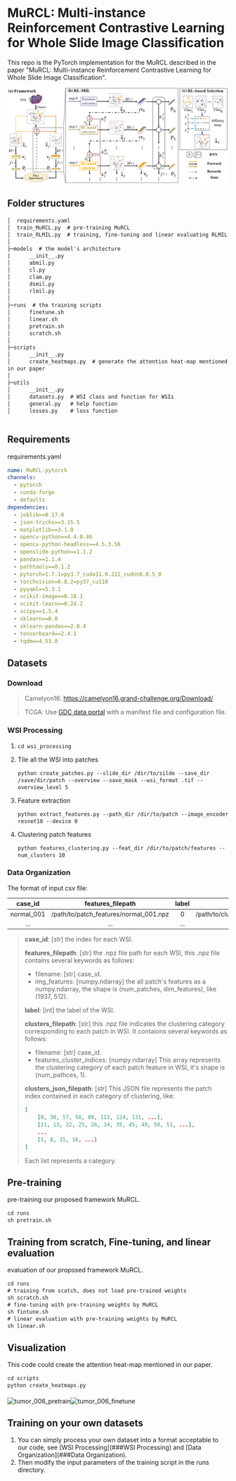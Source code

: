 # MuRCL: Multi-instance Reinforcement Contrastive Learning for Whole Slide Image Classification
This repo is the PyTorch implementation for the MuRCL described in the paper "MuRCL: Multi-instance Reinforcement Contrastive Learning for Whole Slide Image Classification". 

![fig2](figs/fig2.png)

## Folder structures

```
│  requirements.yaml
│  train_MuRCL.py  # pre-training MuRCL
│  train_RLMIL.py  # training, fine-tuning and linear evaluating RLMIL 
│          
├─models  # the model's architecture
|      __init__.py
│      abmil.py
│      cl.py
│      clam.py
│      dsmil.py
│      rlmil.py
│      
├─runs  # the training scripts 
│      finetune.sh
│      linear.sh
│      pretrain.sh
│      scratch.sh
│      
├─scripts
│      __init__.py
│      create_heatmaps.py  # generate the attention heat-map mentioned in our paper
│      
├─utils
│      __init__.py
│      datasets.py  # WSI class and function for WSIs
│      general.py   # help function
│      losses.py    # loss function
        
```

## Requirements

requirements.yaml

```yaml
name: MuRCL-pytorch
channels:
  - pytorch
  - conda-forge
  - defaults
dependencies:
  - joblib==0.17.0
  - json-tricks==3.15.5
  - matplotlib==3.1.0
  - opencv-python==4.4.0.46
  - opencv-python-headless==4.5.3.56
  - openslide-python==1.1.2
  - pandas==1.1.4
  - pathtools==0.1.2
  - pytorch=1.7.1=py3.7_cuda11.0.221_cudnn8.0.5_0
  - torchvision=0.8.2=py37_cu110
  - pyyaml==5.3.1
  - scikit-image==0.18.1
  - scikit-learn==0.24.2
  - scipy==1.5.4
  - sklearn==0.0
  - sklearn-pandas==2.0.4
  - tensorboard==2.4.1
  - tqdm==4.53.0

```

## Datasets

### Download

> Camelyon16: https://camelyon16.grand-challenge.org/Download/
>
> TCGA: Use [GDC data portal](https://docs.gdc.cancer.gov/Data_Transfer_Tool/Users_Guide/Getting_Started/) with a manifest file and configuration file.

### WSI Processing

1. `cd wsi_processing`

2. Tile all the WSI into patches

   ```shell
   python create_patches.py --slide_dir /dir/to/silde --save_dir /save/dir/patch --overview --save_mask --wsi_format .tif --overview_level 5
   ```

3. Feature extraction

   ```shell
   python extract_features.py --path_dir /dir/to/patch --image_encoder resnet18 --device 0
   ```

4. Clustering patch features

   ```shell
   python features_clustering.py --feat_dir /dir/to/patch/features --num_clusters 10
   ```


### Data Organization

The format of  input csv file:

|  case_id   |           features_filepath            | label |            clusters_filepath            |          clusters_json_filepath          |
| :--------: | :------------------------------------: | :---: | :-------------------------------------: | :--------------------------------------: |
| normal_001 | /path/to/patch_features/normal_001.npz |   0   | /path/to/cluster_indices/normal_001.npz | /path/to/cluster_indices/normal_001.json |
|    ...     |                  ...                   |  ...  |                   ...                   |                   ...                    |

> **case_id**: [str] the index for each WSI. 
>
> **features_filepath**: [str] the .npz file path for each WSI, this .npz file contains several keywords as follows: 
>
> - filename: [str] case_id. 
> - img_features: [numpy.ndarray] the all patch's features as a numpy.ndarray, the shape is (num_patches, dim_features), like (1937, 512). 
>
> **label**: [int] the label of the WSI. 
>
> **clusters_filepath**: [str] this .npz file indicates the clustering category corresponding to each patch in WSI. It contaions several keywords as follows:
>
> - filename: [str] case_id.
> - features_cluster_indices: [numpy.ndarray] This array represents the clustering category of each patch feature in WSI, it's shape is (num_pathces, 1). 
>
> **clusters_json_filepath**: [str] This JSON file represents the patch index contained in each category of clustering, like:
>
> ```json
> [
>     [0, 30, 57, 58, 89, 113, 124, 131, ...],
>     [11, 13, 22, 25, 26, 34, 35, 45, 49, 50, 51, ...],
>     ...
>     [1, 8, 15, 16, ...]
> ]
> ```
>
> Each list represents a category.

## Pre-training

pre-training our proposed framework MuRCL. 

```shell
cd runs
sh pretrain.sh
```

## Training from scratch, Fine-tuning, and linear evaluation

evaluation of our proposed framework MuRCL. 

```shell
cd runs
# training from scatch, does not load pre-trained weights
sh scratch.sh
# fine-tuning with pre-training weights by MuRCL
sh fintune.sh
# linear evaluation with pre-training weights by MuRCL
sh linear.sh
```

## Visualization

This code could create the attention heat-map mentioned in our paper.

```shell
cd scripts
python create_heatmaps.py
```

<img src="/figs/tumor_006_pretrain.png" alt="tumor_006_pretrain" width="400" align="middle" /><img src="/figs/tumor_006_finetune.png" alt="tumor_006_finetune" width="400" align="middle" /> 



## Training on your own datasets

1. You can simply process your own dataset into a format acceptable to our code, see [WSI Processing](###WSI Processing) and [Data Organization](###Data Organization). 
2. Then modify the input parameters of the training script in the runs directory. 


